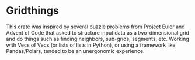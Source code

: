 # Gridthings

This crate was inspired by several puzzle problems from Project Euler and Advent of Code that asked to structure input data as a two-dimensional grid and do things such as finding neighbors, sub-grids, segments, etc. Working with Vecs of Vecs (or lists of lists in Python), or using a framework like Pandas/Polars, tended to be an unergonomic experience.

